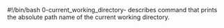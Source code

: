 #!/bin/bash 
0-current_working_directory- describes command that prints the absolute path name of the current working directory.
